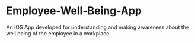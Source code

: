 # Employee-Well-Being-App
An iOS App developed for understanding and making awareness about the well being of the employee in a workplace.

